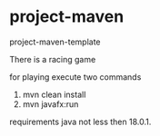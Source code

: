 # project-maven
project-maven-template

There is a racing game

for playing execute two commands
1. mvn clean install
2. mvn javafx:run

requirements java not less then 18.0.1.
